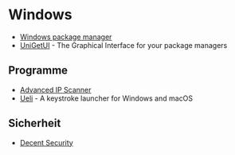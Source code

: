 # Windows

- [Windows package manager](https://devblogs.microsoft.com/commandline/windows-package-manager-preview/)
- [UniGetUI](https://www.marticliment.com/unigetui/) - The Graphical Interface for your package managers

## Programme

- [Advanced IP Scanner](https://www.advanced-ip-scanner.com/de/)
- [Ueli](https://ueli.app/#/) - A keystroke launcher for Windows and macOS

## Sicherheit

- [Decent Security](https://decentsecurity.com/)
